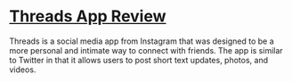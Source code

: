 # [Threads App Review](https://droidcraze.com/threads-app-review/)
Threads is a social media app from Instagram that was designed to be a more personal and intimate way to connect with friends. The app is similar to Twitter in that it allows users to post short text updates, photos, and videos.
